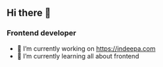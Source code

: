 ## Hi there 👋

### Frontend developer

- 🔭 I’m currently working on https://indeepa.com
- 🌱 I’m currently learning all about frontend

